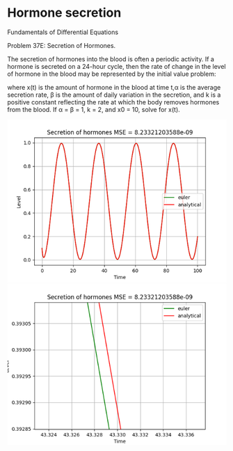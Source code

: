 # Hormone secretion
Fundamentals of Differential Equations

Problem 37E: Secretion of Hormones.

The secretion of hormones into the blood is often a periodic activity.  If a hormone is secreted on a 24-hour cycle, then the rate of change in the level of hormone in the blood may be represented by the initial value problem:

where x(t) is the amount of hormone in the blood at time t,α is the average secretion rate, β is the amount of daily variation in the secretion, and k is a positive constant reflecting the rate at which the body removes hormones from the blood.  If α = β = 1, k = 2, and x0 = 10, solve for x(t).

<img src="https://github.com/DentonJC/hormone_secretion/blob/master/etc/1.png" />

<img src="https://github.com/DentonJC/hormone_secretion/blob/master/etc/2.png" />
